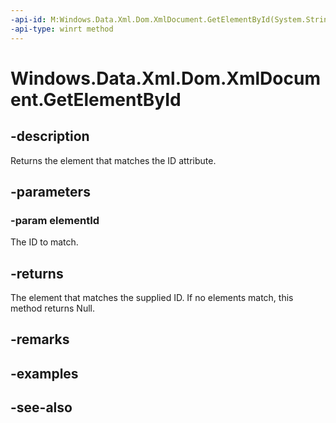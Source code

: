 ```yaml
---
-api-id: M:Windows.Data.Xml.Dom.XmlDocument.GetElementById(System.String)
-api-type: winrt method
---
```


<!-- Method syntax
public Windows.Data.Xml.Dom.XmlElement GetElementById(System.String elementId)
-->

# Windows.Data.Xml.Dom.XmlDocument.GetElementById

## -description
Returns the element that matches the ID attribute.

## -parameters
### -param elementId
The ID to match.

## -returns
The element that matches the supplied ID. If no elements match, this method returns Null.

## -remarks

## -examples

## -see-also
